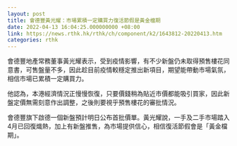 ```yaml
---
layout: post
title: 會德豐黃光耀：市場累積一定購買力復活節假是黃金檔期
date: 2022-04-13 16:04:25.000000000 +08:00
link: https://news.rthk.hk/rthk/ch/component/k2/1643812-20220413.htm
categories: rthk
---
```


會德豐地產常務董事黃光耀表示，受到疫情影響，有不少新盤仍未取得預售樓花同意書，可售盤量不多，因此趁目前疫情較穩定推出新項目，期望能帶動市場氣氛，相信市場已累積一定購買力。

他認為，本港經濟情況正慢慢恢復，只要價錢稍為貼近市價都能吸引買家，因此新盤定價無需刻意作出調整，之後則要視乎預售樓花的審批情況。

會德豐旗下啟德一個新盤預計明日公布首批價單。黃光耀說，一手及二手市場踏入4月已回復熾熱，加上有新盤推售，為市場提供信心，相信復活節假會是「黃金檔期」。
